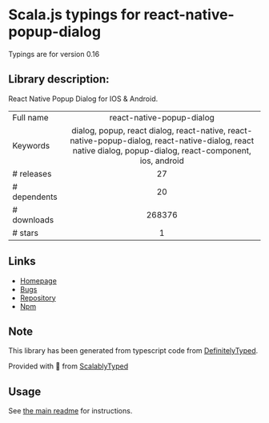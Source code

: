 
# Scala.js typings for react-native-popup-dialog

Typings are for version 0.16

## Library description:
React Native Popup Dialog for IOS & Android.

|                    |                 |
| ------------------ | :-------------: |
| Full name          | react-native-popup-dialog |
| Keywords           | dialog, popup, react dialog, react-native, react-native-popup-dialog, react-native-dialog, react native dialog, popup-dialog, react-component, ios, android |
| # releases         | 27 |
| # dependents       | 20 |
| # downloads        | 268376 |
| # stars            | 1 |

## Links
- [Homepage](https://github.com/jacklam718/react-native-popup-dialog/blob/master/README.md)
- [Bugs](https://github.com/jacklam718/react-native-popup-dialog/issues)
- [Repository](https://github.com/jacklam718/react-native-popup-dialog)
- [Npm](https://www.npmjs.com/package/react-native-popup-dialog)
    


## Note
This library has been generated from typescript code from [DefinitelyTyped](https://definitelytyped.org).

Provided with :purple_heart: from [ScalablyTyped](https://github.com/oyvindberg/ScalablyTyped)

## Usage
See [the main readme](../../readme.md) for instructions.



